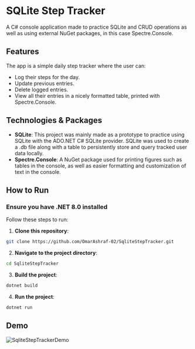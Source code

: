 # SQLite Step Tracker

A C# console application made to practice SQLite and CRUD operations as well as using external NuGet packages, in this case Spectre.Console.

## Features

The app is a simple daily step tracker where the user can:

- Log their steps for the day.
- Update previous entries.
- Delete logged entries.
- View all their entries in a nicely formatted table, printed with Spectre.Console.

## Technologies & Packages

- **SQLite**: This project was mainly made as a prototype to practice using SQLite with the ADO.NET C# SQLite provider. SQLite was used to create a .db file along with a table to persistently store and query tracked user data locally.
- **Spectre.Console**: A NuGet package used for printing figures such as tables in the console, as well as easier formatting and customization of text in the console.

## How to Run

### Ensure you have .NET 8.0 installed

Follow these steps to run:

1. **Clone this repository**:

```bash
git clone https://github.com/OmarAshraf-02/SqliteStepTracker.git
```

2. **Navigate to the project directory**:

```bash
cd SqliteStepTracker
```

3. **Build the project**:

```bash
dotnet build
```

4. **Run the project**:

```bash
dotnet run
```
## Demo
![SqliteStepTrackerDemo](https://github.com/OmarAshraf-02/SqliteStepTracker/assets/106477290/c6dd4ecb-01f3-412c-aea2-b0fd8159b248)
